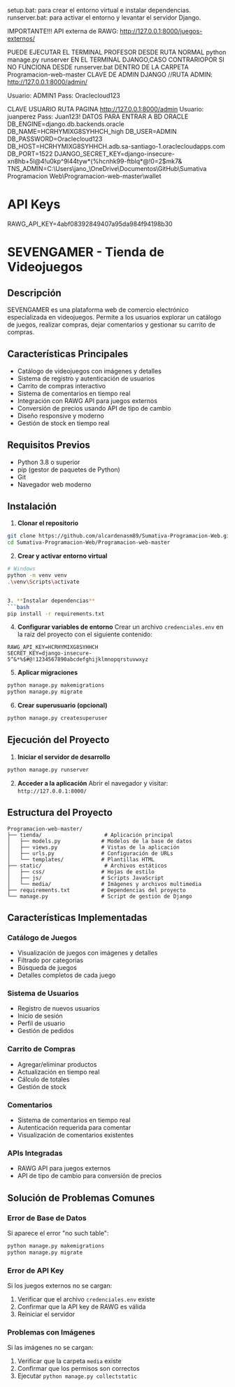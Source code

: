 setup.bat: para crear el entorno virtual e instalar dependencias.
runserver.bat: para activar el entorno y levantar el servidor Django.

IMPORTANTE!!!
API externa de RAWG: http://127.0.0.1:8000/juegos-externos/

PUEDE EJECUTAR EL TERMINAL PROFESOR DESDE RUTA NORMAL python manage.py runserver EN EL TERMINAL DJANGO,CASO CONTRARIOPOR SI NO FUNCIONA DESDE runserver.bat DENTRO DE LA CARPETA Programacion-web-master
CLAVE DE ADMIN DJANGO //RUTA ADMIN: http://127.0.0.1:8000/admin/

Usuario: ADMIN1
Pass: Oraclecloud123

CLAVE USUARIO
RUTA PAGINA http://127.0.0.1:8000/admin
Usuario: juanperez
Pass: Juan123!
DATOS PARA ENTRAR A BD ORACLE
DB_ENGINE=django.db.backends.oracle
DB_NAME=HCRHYMIXG8SYHHCH_high
DB_USER=ADMIN
DB_PASSWORD=Oraclecloud123
DB_HOST=HCRHYMIXG8SYHHCH.adb.sa-santiago-1.oraclecloudapps.com
DB_PORT=1522
DJANGO_SECRET_KEY=django-insecure-xn8hb+5l@4!u0kp^9l44tyw*(%hcnhk99-ftblq*@!0=2$mk7&
TNS_ADMIN=C:\Users\jano_\OneDrive\Documentos\GitHub\Sumativa Programacion Web\Programacion-web-master\wallet

# API Keys
RAWG_API_KEY=4abf08392849407a95da984f94198b30


# SEVENGAMER - Tienda de Videojuegos

## Descripción
SEVENGAMER es una plataforma web de comercio electrónico especializada en videojuegos. Permite a los usuarios explorar un catálogo de juegos, realizar compras, dejar comentarios y gestionar su carrito de compras.

## Características Principales
- Catálogo de videojuegos con imágenes y detalles
- Sistema de registro y autenticación de usuarios
- Carrito de compras interactivo
- Sistema de comentarios en tiempo real
- Integración con RAWG API para juegos externos
- Conversión de precios usando API de tipo de cambio
- Diseño responsive y moderno
- Gestión de stock en tiempo real

## Requisitos Previos
- Python 3.8 o superior
- pip (gestor de paquetes de Python)
- Git
- Navegador web moderno

## Instalación

1. **Clonar el repositorio**
```bash
git clone https://github.com/alcardenasm89/Sumativa-Programacion-Web.git
cd Sumativa-Programacion-Web/Programacion-web-master
```

2. **Crear y activar entorno virtual**
```bash
# Windows
python -m venv venv
.\venv\Scripts\activate


3. **Instalar dependencias**
```bash
pip install -r requirements.txt
```

4. **Configurar variables de entorno**
Crear un archivo `credenciales.env` en la raíz del proyecto con el siguiente contenido:
```
RAWG_API_KEY=HCRHYMIXG8SYHHCH
SECRET_KEY=django-insecure-5^&*%$#@!1234567890abcdefghijklmnopqrstuvwxyz
```

5. **Aplicar migraciones**
```bash
python manage.py makemigrations
python manage.py migrate
```

6. **Crear superusuario (opcional)**
```bash
python manage.py createsuperuser
```

## Ejecución del Proyecto

1. **Iniciar el servidor de desarrollo**
```bash
python manage.py runserver
```

2. **Acceder a la aplicación**
Abrir el navegador y visitar: `http://127.0.0.1:8000/`

## Estructura del Proyecto
```
Programacion-web-master/
├── tienda/                    # Aplicación principal
│   ├── models.py             # Modelos de la base de datos
│   ├── views.py              # Vistas de la aplicación
│   ├── urls.py               # Configuración de URLs
│   └── templates/            # Plantillas HTML
├── static/                    # Archivos estáticos
│   ├── css/                  # Hojas de estilo
│   ├── js/                   # Scripts JavaScript
│   └── media/                # Imágenes y archivos multimedia
├── requirements.txt          # Dependencias del proyecto
└── manage.py                 # Script de gestión de Django
```

## Características Implementadas

### Catálogo de Juegos
- Visualización de juegos con imágenes y detalles
- Filtrado por categorías
- Búsqueda de juegos
- Detalles completos de cada juego

### Sistema de Usuarios
- Registro de nuevos usuarios
- Inicio de sesión
- Perfil de usuario
- Gestión de pedidos

### Carrito de Compras
- Agregar/eliminar productos
- Actualización en tiempo real
- Cálculo de totales
- Gestión de stock

### Comentarios
- Sistema de comentarios en tiempo real
- Autenticación requerida para comentar
- Visualización de comentarios existentes

### APIs Integradas
- RAWG API para juegos externos
- API de tipo de cambio para conversión de precios

## Solución de Problemas Comunes

### Error de Base de Datos
Si aparece el error "no such table":
```bash
python manage.py makemigrations
python manage.py migrate
```

### Error de API Key
Si los juegos externos no se cargan:
1. Verificar que el archivo `credenciales.env` existe
2. Confirmar que la API key de RAWG es válida
3. Reiniciar el servidor

### Problemas con Imágenes
Si las imágenes no se cargan:
1. Verificar que la carpeta `media` existe
2. Confirmar que los permisos son correctos
3. Ejecutar `python manage.py collectstatic`
